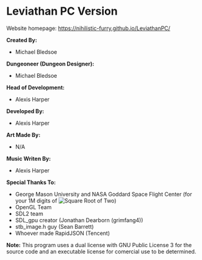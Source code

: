 Leviathan PC Version
=======

Website homepage: https://nihilistic-furry.github.io/LeviathanPC/

**Created By:**
* Michael Bledsoe

**Dungeoneer (Dungeon Designer):**
* Michael Bledsoe 

**Head of Development:**
* Alexis Harper

**Developed By:**
* Alexis Harper

**Art Made By:**
* N/A

**Music Writen By:**
* Alexis Harper

**Special Thanks To:**
* George Mason University and NASA Goddard Space Flight Center (for your 1M digits of <img src="https://latex.codecogs.com/svg.latex?\sqrt{2}" title="Square Root of Two" />)
* OpenGL Team
* SDL2 team
* SDL_gpu creator (Jonathan Dearborn (grimfang4))
* stb_image.h guy (Sean Barrett)
* Whoever made RapidJSON (Tencent)

**Note:**
This program uses a dual license with GNU Public License 3 for the source code and an executable license for comercial use to be determined.
